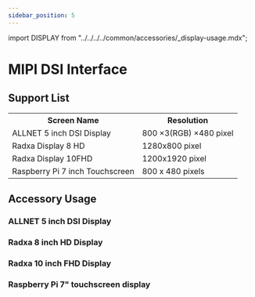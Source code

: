 ```yaml
---
sidebar_position: 5
---
```


import DISPLAY from "../../../../common/accessories/\_display-usage.mdx";

# MIPI DSI Interface

## Support List

<table>
  <tr>
    <th>Screen Name</th>
    <th>Resolution</th>
  </tr>
  <tr>
    <td>ALLNET 5 inch DSI Display</td>
    <td>800 ×3(RGB) ×480 pixel</td>
  </tr>
  <tr>
    <td>Radxa Display 8 HD</td>
    <td>1280x800 pixel</td>
  </tr>
  <tr>
    <td>Radxa Display 10FHD</td>
    <td>1200x1920 pixel </td>
  </tr>
  <tr>
    <td>Raspberry Pi 7 inch Touchscreen</td>
    <td>800 x 480 pixels</td>
  </tr>
</table>

## Accessory Usage

### ALLNET 5 inch DSI Display

<DISPLAY product="ROCK 5C" display_connection_img="/img/rock5c/rock5c-allnet-5inch-display.webp" model="rock-5c" rsetup_path="../../radxa-os/rsetup#overlays" display_name="Radxa 8 inch HD Display" overlays_title="Enable Radxa Display 8HD" />

### Radxa 8 inch HD Display

<DISPLAY product="ROCK 5C" display_connection_img="/img/rock5c/rock5c-8inch-display.webp" model="rock-5c" rsetup_path="../../radxa-os/rsetup#overlays" display_name="Radxa 8 inch HD Display" overlays_title="Enable Radxa Display 8HD" />

### Radxa 10 inch FHD Display

<DISPLAY product="ROCK 5C" display_connection_img="/img/rock5c/rock5c-10inch-fhd-display.webp" model="rock-5c" rsetup_path="../../radxa-os/rsetup#overlays" display_name="Radxa 10 inch FHD Display" overlays_title="Enable Radxa Display 10FHD" />

### Raspberry Pi 7" touchscreen display

<DISPLAY product="ROCK 5C" display_connection_img="/img/rock5c/rock5c-rpi-7inch-display.webp" model="rock-5c" rsetup_path="../../radxa-os/rsetup#overlays" display_name="Raspberry Pi 7 inch touchscreen display" overlays_title="Enable Raspberry Pi 7-inch Touchscreen" />
